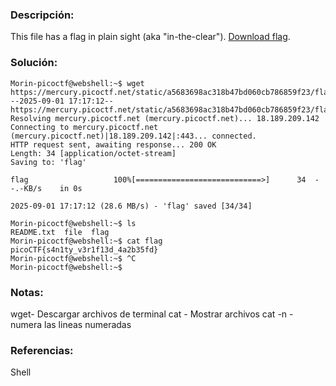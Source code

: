 ### Descripción: 
This file has a flag in plain sight (aka "in-the-clear"). [Download flag](https://mercury.picoctf.net/static/a5683698ac318b47bd060cb786859f23/flag).
### Solución:
``` shell
Morin-picoctf@webshell:~$ wget https://mercury.picoctf.net/static/a5683698ac318b47bd060cb786859f23/flag
--2025-09-01 17:17:12--  https://mercury.picoctf.net/static/a5683698ac318b47bd060cb786859f23/flag
Resolving mercury.picoctf.net (mercury.picoctf.net)... 18.189.209.142
Connecting to mercury.picoctf.net (mercury.picoctf.net)|18.189.209.142|:443... connected.
HTTP request sent, awaiting response... 200 OK
Length: 34 [application/octet-stream]
Saving to: 'flag'

flag                   100%[============================>]      34  --.-KB/s    in 0s      

2025-09-01 17:17:12 (28.6 MB/s) - 'flag' saved [34/34]

Morin-picoctf@webshell:~$ ls
README.txt  file  flag
Morin-picoctf@webshell:~$ cat flag
picoCTF{s4n1ty_v3r1f13d_4a2b35fd}
Morin-picoctf@webshell:~$ ^C
Morin-picoctf@webshell:~$ 
```

### Notas:
wget- Descargar archivos de terminal
cat - Mostrar archivos
cat -n - numera las lineas numeradas
### Referencias:
Shell
